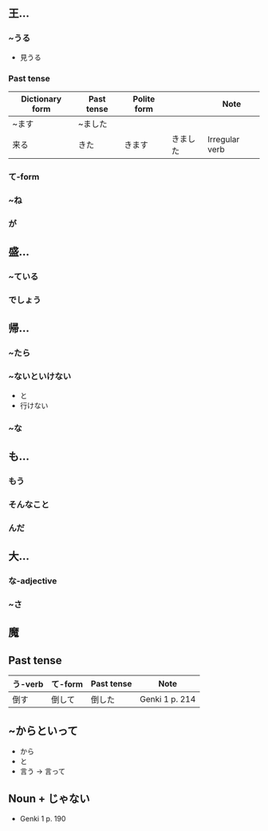 ## 王...
### ~うる
* 見うる
### Past tense
|Dictionary form|Past tense|Polite form||Note|
|---|---|---|---|---|
|~ます|~ました|||
|来る|きた|きます|きました|Irregular verb|
### て-form
### ~ね
### が
## 盛...
### ~ている
### でしょう
## 帰...
### ~たら
### ~ないといけない
* と
* 行けない
### ~な
## も...
### もう
### そんなこと
### んだ
## 大...
### な-adjective
### ~さ
## 魔
## Past tense
|う-verb|て-form|Past tense|Note|
|---|---|---|---|
|倒す|倒して|倒した|Genki 1 p. 214|
## ~からといって
* から
* と
* 言う -> 言って
## Noun + じゃない
* Genki 1 p. 190
